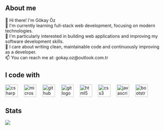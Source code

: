 <h2 align="left">About me</h2>

<p align="left">👋 Hi there! I'm Gökay Öz  <br>🌱 I'm currently learning full-stack web development, focusing on modern technologies.  <br>👀 I'm particularly interested in building web applications and improving my software development skills.  <br>🎯 I care about writing clean, maintainable code and continuously improving as a developer.  <br>📫 You can reach me at: gokay.oz@outlook.com.tr</p>

<h2 align="left">I code with</h2>

<div align="left">
  <img src="https://cdn.jsdelivr.net/gh/devicons/devicon/icons/csharp/csharp-original.svg" height="40" alt="csharp logo"  />
  <img width="12" />
  <img src="https://cdn.jsdelivr.net/gh/devicons/devicon/icons/microsoftsqlserver/microsoftsqlserver-plain.svg" height="40" alt="microsoftsqlserver logo"  />
  <img width="12" />
  <img src="https://skillicons.dev/icons?i=github" height="40" alt="github logo"  />
  <img width="12" />
  <img src="https://cdn.jsdelivr.net/gh/devicons/devicon/icons/git/git-original.svg" height="40" alt="git logo"  />
  <img width="12" />
  <img src="https://cdn.jsdelivr.net/gh/devicons/devicon/icons/html5/html5-original.svg" height="40" alt="html5 logo"  />
  <img width="12" />
  <img src="https://cdn.jsdelivr.net/gh/devicons/devicon/icons/css3/css3-original.svg" height="40" alt="css3 logo"  />
  <img width="12" />
  <img src="https://cdn.jsdelivr.net/gh/devicons/devicon/icons/javascript/javascript-original.svg" height="40" alt="javascript logo"  />
  <img width="12" />
  <img src="https://cdn.jsdelivr.net/gh/devicons/devicon/icons/bootstrap/bootstrap-original.svg" height="40" alt="bootstrap logo"  />
</div>

<h2 align="left">Stats</h2>

![](https://github-readme-stats.vercel.app/api/top-langs/?username=gokayoz&theme=buefy&hide_border=false&include_all_commits=false&count_private=false&layout=compact)



